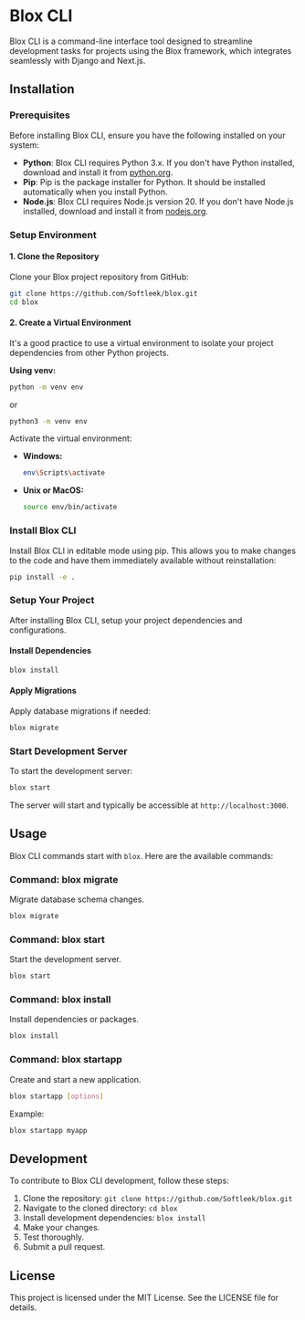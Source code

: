 # Blox CLI

Blox CLI is a command-line interface tool designed to streamline development tasks for projects using the Blox framework, which integrates seamlessly with Django and Next.js.

## Installation

### Prerequisites

Before installing Blox CLI, ensure you have the following installed on your system:

- **Python**: Blox CLI requires Python 3.x. If you don't have Python installed, download and install it from [python.org](https://www.python.org/downloads/).
- **Pip**: Pip is the package installer for Python. It should be installed automatically when you install Python.
- **Node.js**: Blox CLI requires Node.js version 20. If you don't have Node.js installed, download and install it from [nodejs.org](https://nodejs.org/).

### Setup Environment

#### 1. Clone the Repository

Clone your Blox project repository from GitHub:

```bash
git clone https://github.com/Softleek/blox.git
cd blox
```

#### 2. Create a Virtual Environment

It's a good practice to use a virtual environment to isolate your project dependencies from other Python projects.

**Using venv:**

```bash
python -m venv env
```

or

```bash
python3 -m venv env
```

Activate the virtual environment:

- **Windows:**

  ```bash
  env\Scripts\activate
  ```

- **Unix or MacOS:**

  ```bash
  source env/bin/activate
  ```

### Install Blox CLI

Install Blox CLI in editable mode using pip. This allows you to make changes to the code and have them immediately available without reinstallation:

```bash
pip install -e .
```

### Setup Your Project

After installing Blox CLI, setup your project dependencies and configurations.

#### Install Dependencies

```bash
blox install
```

#### Apply Migrations

Apply database migrations if needed:

```bash
blox migrate
```

### Start Development Server

To start the development server:

```bash
blox start
```

The server will start and typically be accessible at `http://localhost:3000`.

## Usage

Blox CLI commands start with `blox`. Here are the available commands:

### Command: blox migrate

Migrate database schema changes.

```bash
blox migrate
```

### Command: blox start

Start the development server.

```bash
blox start
```

### Command: blox install

Install dependencies or packages.

```bash
blox install
```

### Command: blox startapp

Create and start a new application.

```bash
blox startapp [options]
```

Example:

```bash
blox startapp myapp
```

## Development

To contribute to Blox CLI development, follow these steps:

1. Clone the repository: `git clone https://github.com/Softleek/blox.git`
2. Navigate to the cloned directory: `cd blox`
3. Install development dependencies: `blox install`
4. Make your changes.
5. Test thoroughly.
6. Submit a pull request.

## License

This project is licensed under the MIT License. See the LICENSE file for details.
